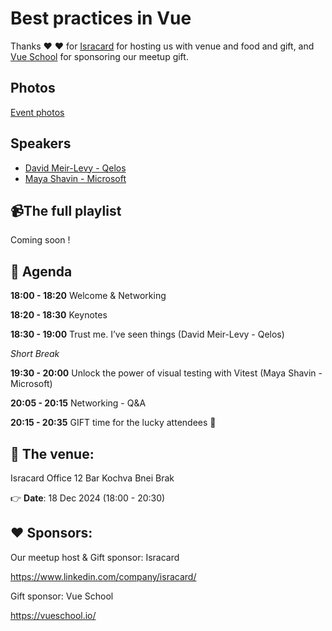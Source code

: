 
# Best practices in Vue

Thanks ❤️ ❤️ for [Isracard](https://digital.isracard.co.il/) for hosting us with venue and food and gift, and [Vue School](https://vueschool.io) for sponsoring our meetup gift.

## Photos

[Event photos](https://www.facebook.com/share/19VVD8dLbC/)

## Speakers

* [David Meir-Levy - Qelos](https://www.linkedin.com/in/davidmeirlevy/)
* [Maya Shavin - Microsoft](https://www.linkedin.com/in/mayashavin/)

## 📹The full playlist

Coming soon !

## 📆 Agenda

**18:00 - 18:20** Welcome & Networking

**18:20 - 18:30** Keynotes

**18:30 - 19:00** Trust me. I’ve seen things (David Meir-Levy - Qelos)

_Short Break_

**19:30 - 20:00** Unlock the power of visual testing with Vitest (Maya Shavin - Microsoft)

**20:05 - 20:15** Networking - Q&A

**20:15 - 20:35** GIFT time for the lucky attendees 🎁

## 🏢 The venue:

Isracard Office
12 Bar Kochva
Bnei Brak

👉 **Date**: 18 Dec 2024 (18:00 - 20:30)

## ❤️ Sponsors:

Our meetup host & Gift sponsor: Isracard

https://www.linkedin.com/company/isracard/

Gift sponsor: Vue School

https://vueschool.io/
